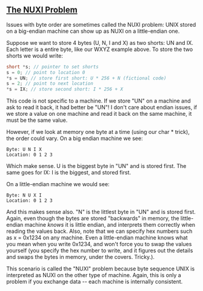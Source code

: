[The NUXI Problem](https://betterexplained.com/articles/understanding-big-and-little-endian-byte-order/#The_NUXI_Problem)
-----------

Issues with byte order are sometimes called the NUXI problem: UNIX stored on a big-endian machine can show up as NUXI on a little-endian one.

Suppose we want to store 4 bytes (U, N, I and X) as two shorts: UN and IX. Each letter is a entire byte, like our WXYZ example above. To store the two shorts we would write:

```c
short *s; // pointer to set shorts
s = 0; // point to location 0
*s = UN; // store first short: U * 256 + N (fictional code)
s = 2; // point to next location
*s = IX; // store second short: I * 256 + X
```

This code is not specific to a machine. If we store "UN" on a machine and ask to read it back, it had better be "UN"! I don't care about endian issues, if we store a value on one machine and read it back on the same machine, it must be the same value.

However, if we look at memory one byte at a time (using our char \* trick), the order could vary. On a big endian machine we see:

```
Byte: U N I X
Location: 0 1 2 3
```

Which make sense. U is the biggest byte in "UN" and is stored first. The same goes for IX: I is the biggest, and stored first.

On a little-endian machine we would see:

```
Byte: N U X I
Location: 0 1 2 3
```

And this makes sense also. "N" is the littlest byte in "UN" and is stored first. Again, even though the bytes are stored "backwards" in memory, the little-endian machine *knows* it is little endian, and interprets them correctly when reading the values back. Also, note that we can specify hex numbers such as x = 0x1234 on any machine. Even a little-endian machine knows what you mean when you write 0x1234, and won't force you to swap the values yourself (you specify the hex number to write, and it figures out the details and swaps the bytes in memory, under the covers. Tricky.).

This scenario is called the "NUXI" problem because byte sequence UNIX is interpreted as NUXI on the other type of machine. Again, this is only a problem if you exchange data -- each machine is internally consistent.